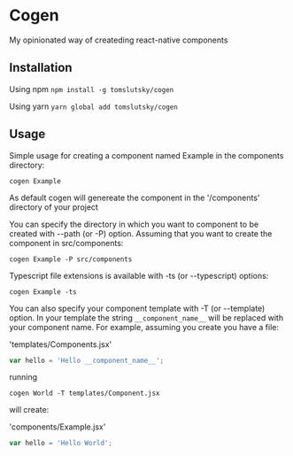 # Cogen

My opinionated way of createding react-native components

## Installation

Using npm `npm install -g tomslutsky/cogen`

Using yarn `yarn global add tomslutsky/cogen`

## Usage

Simple usage for creating a component named Example in the components directory:

`cogen Example`

As default cogen will genereate the component in the '<root>/components' directory of your project

You can specify the directory in which you want to component to be created with --path (or -P) option.
Assuming that you want to create the component in src/components:

`cogen Example -P src/components`

Typescript file extensions is available with -ts (or --typescript) options:

`cogen Example -ts`

You can also specify your component template with -T (or --template) option.
In your template the string `__component_name__` will be replaced with your component name.
For example, assuming you create you have a file:

'templates/Components.jsx'

```javascript
var hello = 'Hello __component_name__';
```

running

`cogen World -T templates/Component.jsx`

will create:

'components/Example.jsx'

```javascript
var hello = 'Hello World';
```
